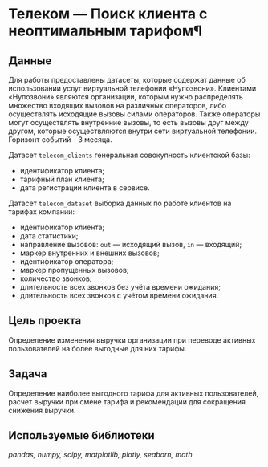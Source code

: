 # Телеком — Поиск клиента с неоптимальным тарифом¶


## Данные

Для работы предоставлены датасеты, которые содержат данные об использовании услуг виртуальной телефонии «Нупозвони». Клиентами «Нупозвони» являются организации, которым нужно распределять множество входящих вызовов на различных операторов, либо осуществлять исходящие вызовы силами операторов. Также операторы могут осуществлять внутренние вызовы, то есть вызовы друг между другом, которые осуществляются внутри сети виртуальной телефонии. Горизонт событий - 3 месяца.

Датасет `telecom_clients` генеральная совокупность клиентской базы:

- идентификатор клиента;
- тарифный план клиента;
- дата регистрации клиента в сервисе.

Датасет `telecom_dataset` выборка данных по работе клиентов на тарифах компании:


- идентификатор клиента;
- дата статистики;
- направление вызовов: `out` — исходящий вызов, `in` — входящий;
- маркер внутренних и внешних вызовов;
- идентификатор оператора;
- маркер пропущенных вызовов;
- количество звонков;
- длительность всех звонков без учёта времени ожидания;
- длительность всех звонков с учётом времени ожидания.

## Цель проекта

Определение изменения выручки организации при переводе активных пользователей на более выгодные для них тарифы.

## Задача

Определение наиболее выгодного тарифа для активных пользователей, расчет выручки при смене тарифа и рекомендации для сокращения снижения выручки.  

## Используемые библиотеки
*pandas, numpy, scipy, matplotlib, plotly, seaborn, math*
